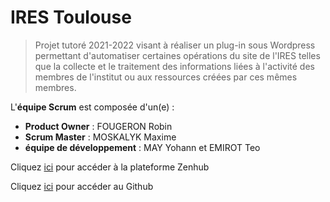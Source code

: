 # IRES Toulouse

> Projet tutoré 2021-2022 visant à réaliser un plug-in sous Wordpress permettant d'automatiser certaines opérations du site de l'IRES telles que la collecte et le traitement des informations liées à l'activité des membres de l'institut ou aux ressources créées par ces mêmes membres.

L'**équipe Scrum** est composée d'un(e) : 
- **Product Owner** : FOUGERON Robin
- **Scrum Master** : MOSKALYK Maxime
- **équipe de développement** : MAY Yohann et EMIROT Teo

Cliquez [ici](https://app.zenhub.com/workspaces/quipe-scrum-61790fc1a3037000169c559a/board?invite=true) pour accéder à la plateforme Zenhub

Cliquez [ici](https://github.com/moskadev/IRES-Toulouse.git) pour accéder au Github
